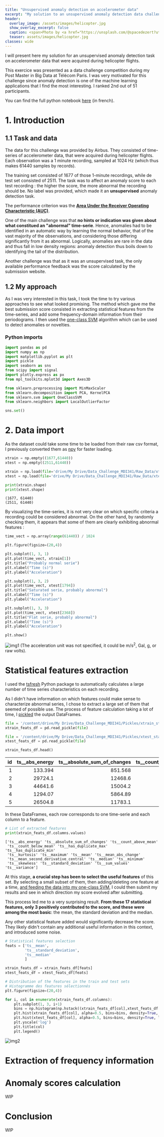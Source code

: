 ```yaml
---
title: "Unsupervised anomaly detection on accelerometer data"
excerpt: "My solution to an unsupervised anomaly detection data challenge, on accelerometer time-series measurements acquired during helicopter flights."
header:
  overlay_image: /assets/images/helicopter.jpg
  show_overlay_excerpt: false
  caption: <span>Photo by <a href="https://unsplash.com/@spacedezert?utm_source=unsplash&amp;utm_medium=referral&amp;utm_content=creditCopyText">SPACEDEZERT</a> on <a href="https://unsplash.com/s/photos/helicopters?utm_source=unsplash&amp;utm_medium=referral&amp;utm_content=creditCopyText">Unsplash</a></span>
  teaser: assets/images/helicopter.jpg
classes: wide
---
```

I will present here my solution for an unsupervised anomaly detection task on accelerometer data that were acquired during helicopter flights.

This exercice was presented as a data challenge competition during my Post Master in Big Data at Télécom Paris. I was very motivated for this challenge since anomaly detection is one of the machine learning applications that I find the most interesting. I ranked 2nd out of 51 participants.

You can find the full python notebook [here](https://github.com/antonindurieux/data_challenge-unsupervised_anomaly_detection/blob/master/Data_challenge-Detection_anomalies_non_supervisee.ipynb) (in french).

# 1. Introduction
## 1.1 Task and data

The data for this challenge was provided by Airbus. They consisted of  time-series of accelerometer data, that were acquired during helicopter flights. Each observation was a 1 minute recording, sampled at 1024 Hz (which thus makes 61440 samples by records).  

The training set consisted of 1677 of those 1-minute recordings, while de test set consisted of 2511. The task was to affect an anomaly score to each test recording : the higher the score, the more abnormal the recording should be. No label was provided, which made it an **unsupervised** anomaly detection task.

The performance criterion was the [**Area Under the Receiver Operating Characteristic (AUC)**](https://en.wikipedia.org/wiki/Receiver_operating_characteristic#Area_under_the_curve).

One of the main challenge was that **no hints or indication was given about what constitued an "abnormal" time-serie**. Hence, anomalies had to be identified in an automatic way by learning the normal behavior, that of the vast majority of the observations, and considering those differing significantly from it as abnormal. Logically, anomalies are rare in the data and thus fall in low density regions: anomaly detection thus boils down to identifying the tail of the distribution.

Another challenge was that as it was an unsupervised task, the only available performance feedback was the score calculated by the submission website.

## 1.2 My approach
As I was very interested in this task, I took the time to try various approaches to see what looked promising. The method which gave me the best submission score consisted in extracting statistical features from the time-series, and add some frequency-domain information from their periodograms. I then used the [one-class SVM](https://scikit-learn.org/stable/auto_examples/svm/plot_oneclass.html) algorithm which can be used to detect anomalies or novelties.


### Python imports
```python
import pandas as pd
import numpy as np
import matplotlib.pyplot as plt
import pickle
import seaborn as sns
from scipy import signal
import plotly.express as px
from mpl_toolkits.mplot3d import Axes3D

from sklearn.preprocessing import MinMaxScaler
from sklearn.decomposition import PCA, KernelPCA
from sklearn.svm import OneClassSVM
from sklearn.neighbors import LocalOutlierFactor

sns.set()
```

# 2. Data import
As the dataset could take some time to be loaded from their raw csv format, I previously converted them as [npy](https://numpy.org/doc/stable/reference/generated/numpy.save.html) for faster loading.
```python
xtrain = np.empty((1677,61440))
xtest = np.empty((2511,61440))

xtrain = np.load(file='drive/My Drive/Data_Challenge_MDI341/Raw_Data/xtrain_raw_array.npy')
xtest = np.load(file='drive/My Drive/Data_Challenge_MDI341/Raw_Data/xtest_raw_array.npy')

print(xtrain.shape)
print(xtest.shape)
```
```
(1677, 61440)
(2511, 61440)
```
By visualizing the time-series, it is not very clear on which specific criteria a recording could be considered abnormal. On the other hand, by randomly checking them, it appears that some of them are clearly exhibiting abnormal features :

```python
time_vect = np.array(range(61440)) / 1024

plt.figure(figsize=(20,4))

plt.subplot(1, 3, 1)
plt.plot(time_vect, xtrain[1])
plt.title("Probably normal serie")
plt.xlabel("Time (s)")
plt.ylabel("Acceleration")

plt.subplot(1, 3, 2)
plt.plot(time_vect, xtest[1794])
plt.title("Saturated serie, probably abnormal")
plt.xlabel("Time (s)")
plt.ylabel("Acceleration")

plt.subplot(1, 3, 3)
plt.plot(time_vect, xtest[2368])
plt.title("Flat serie, probably abnormal")
plt.xlabel("Time (s)")
plt.ylabel("Acceleration")

plt.show()
```

![img1](/assets/images/anomaly_detection_img1.png)
(The acceleration unit was not specified, it could be m/s<sup>2</sup>, Gal, g, or raw volts).

# Statistical features extraction

I used the [tsfresh](https://tsfresh.readthedocs.io/en/latest/) Python package to automatically calculates a large number of time series characteristics on each recording. 

As I didn't have information on which features could make sense to characterize abnormal series, I chose to extract a large set of them that seemed of possible use. The process of feature calculation taking a lot of time, I [pickled](https://docs.python.org/3/library/pickle.html) the output DataFrames.

```python
file = '/content/drive/My Drive/Data_Challenge_MDI341/Pickles/xtrain_stat_feats_df'
xtrain_feats_df = pd.read_pickle(file)

file = '/content/drive/My Drive/Data_Challenge_MDI341/Pickles/xtest_stat_feats_df'
xtest_feats_df = pd.read_pickle(file)

xtrain_feats_df.head()
```

|   id |   ts__abs_energy |   ts__absolute_sum_of_changes |   ts__count_above_mean |   ts__count_below_mean |   ts__has_duplicate_max |   ts__has_duplicate_min |   ts__kurtosis |   ts__maximum |   ts__mean |   ts__mean_abs_change |   ts__mean_second_derivative_central |   ts__median |   ts__minimum |   ts__skewness |   ts__standard_deviation |   ts__sum_values |   ts__variance |
|-----:|-----------------:|------------------------------:|-----------------------:|-----------------------:|------------------------:|------------------------:|---------------:|--------------:|-----------:|----------------------:|-------------------------------------:|-------------:|--------------:|---------------:|-------------------------:|-----------------:|---------------:|
|    1 |          133.394 |                       851.568 |                  30749 |                  30691 |                       0 |                       0 |      13.5778   |      0.299668 | 0.0393726  |             0.0138604 |                         -3.00433e-07 |    0.040173  |     -0.247552 |    -0.0400113  |                0.0249183 |         2419.05  |    0.000620922 |
|    2 |        29724.1   |                     12468.6   |                  30584 |                  30856 |                       0 |                       0 |      -1.40717  |      1.42342  | 0.00372549 |             0.202943  |                          1.58168e-06 |   -0.0027145 |     -1.2953   |     0.0546057  |                0.695541  |          228.894 |    0.483777    |
|    3 |        44641.6   |                     15004.2   |                  31060 |                  30380 |                       0 |                       0 |      -1.31412  |      1.74834  | 0.0127751  |             0.244212  |                         -3.46738e-06 |    0.029049  |     -1.74511  |     0.00221549 |                0.852306  |          784.902 |    0.726425    |
|    4 |         1294.07  |                      5864.89  |                  30710 |                  30730 |                       0 |                       1 |       0.574434 |      0.71788  | 0.0049188  |             0.0954587 |                          9.60505e-07 |    0.004331  |     -0.748198 |    -0.0108893  |                0.145045  |          302.211 |    0.0210381   |
|    5 |        26504.8   |                     11783.1   |                  30279 |                  31161 |                       0 |                       0 |      -1.41685  |      1.40279  | 0.0322576  |             0.191785  |                          8.12925e-07 |    0.008686  |     -1.21387  |     0.118328   |                0.656013  |         1981.91  |    0.430353    |

In these DataFrames, each row corresponds to one time-serie and each column to a feature.

```python
# List of extracted features
print(xtrain_feats_df.columns.values)
```
```
['ts__abs_energy' 'ts__absolute_sum_of_changes' 'ts__count_above_mean'
 'ts__count_below_mean' 'ts__has_duplicate_max' 'ts__has_duplicate_min'
 'ts__kurtosis' 'ts__maximum' 'ts__mean' 'ts__mean_abs_change'
 'ts__mean_second_derivative_central' 'ts__median' 'ts__minimum'
 'ts__skewness' 'ts__standard_deviation' 'ts__sum_values' 'ts__variance']
```

At this stage, **a crucial step has been to select the useful features** of this set. By selecting a small subset of them, then adding/deleting one feature at a time, [and feeding the data into my one-class SVM](#anomaly-scores-calculation), I could then submit my results and see in which direction my score evolved after submitting.

This process led me to a very surprising result. **From these 17 statistical features, only 3 positively contributed to the score, and these were among the most basic**: the mean, the standard deviation and the median.

Any other statistical feature added would significantly decrease the score. They likely didn't contain any additional useful information in this context, and introduced some noise. 

```python
# Statistical features selection
feats = ['ts__mean',
         'ts__standard_deviation',
         'ts__median'
         ]

xtrain_feats_df = xtrain_feats_df[feats]
xtest_feats_df = xtest_feats_df[feats]
```
```python
# Distribution of the features in the train and test sets
# Histogramme des features sélectionnés
plt.figure(figsize=(20,4))

for i, col in enumerate(xtrain_feats_df.columns): 
    plt.subplot(1, 3, i+1)
    bins = np.histogram(np.hstack((xtrain_feats_df[col],xtest_feats_df[col])), bins=20)[1]
    plt.hist(xtrain_feats_df[col], alpha=0.5, bins=bins, density=True, label='Train')
    plt.hist(xtest_feats_df[col], alpha=0.5, bins=bins, density=True, label='Test')
    plt.yscale('log')
    plt.title(col)
    plt.legend()
```
![img2](/assets/images/anomaly_detection_img2.png)

# Extraction of frequency information

# Anomaly scores calculation

WIP

# Conclusion

WIP